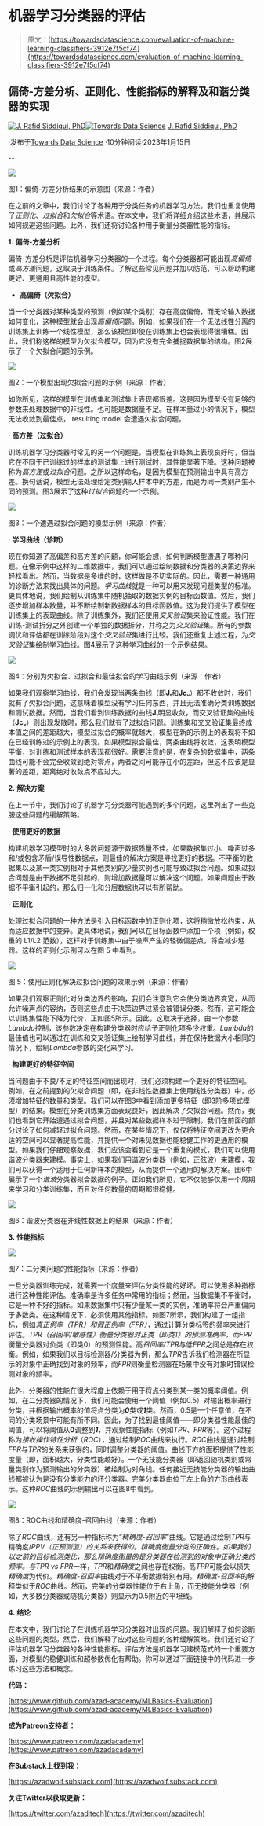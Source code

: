 # 机器学习分类器的评估

> 原文：[https://towardsdatascience.com/evaluation-of-machine-learning-classifiers-3912e7f5cf74](https://towardsdatascience.com/evaluation-of-machine-learning-classifiers-3912e7f5cf74)

## **偏倚-方差分析、正则化、性能指标的解释及和谐分类器的实现**

[](https://azad-wolf.medium.com/?source=post_page-----3912e7f5cf74--------------------------------)[![J. Rafid Siddiqui, PhD](../Images/02280890ed87239c75cbcbfa7c5d686c.png)](https://azad-wolf.medium.com/?source=post_page-----3912e7f5cf74--------------------------------)[](https://towardsdatascience.com/?source=post_page-----3912e7f5cf74--------------------------------)[![Towards Data Science](../Images/a6ff2676ffcc0c7aad8aaf1d79379785.png)](https://towardsdatascience.com/?source=post_page-----3912e7f5cf74--------------------------------) [J. Rafid Siddiqui, PhD](https://azad-wolf.medium.com/?source=post_page-----3912e7f5cf74--------------------------------)

·发布于[Towards Data Science](https://towardsdatascience.com/?source=post_page-----3912e7f5cf74--------------------------------) ·10分钟阅读·2023年1月15日

--

![](../Images/1af4c25b061e3dd486d1b8d39f776bc6.png)

图1：偏倚-方差分析结果的示意图（来源：作者）

在之前的文章中，我们讨论了各种用于分类任务的机器学习方法。我们也重复使用了*正则化*、*过拟合*和*欠拟合*等术语。在本文中，我们将详细介绍这些术语，并展示如何规避这些问题。此外，我们还将讨论各种用于衡量分类器性能的指标。

**1.** **偏倚-方差分析**

偏倚-方差分析是评估机器学习分类器的一个过程。每个分类器都可能出现*高偏倚*或*高方差*问题，这取决于训练条件。了解这些常见问题并加以防范，可以帮助构建更好、更通用且高性能的模型。

+   **高偏倚（欠拟合）**

当一个分类器对某种类型的预测（例如某个类别）存在高度偏倚，而无论输入数据如何变化，这种模型就会出现*高偏倚*问题。例如，如果我们在一个无法线性分离的训练集上训练一个线性模型，那么该模型即使在训练集上也会表现得很糟糕。因此，我们称这样的模型为欠拟合模型，因为它没有完全捕捉数据集的结构。图2展示了一个欠拟合问题的示例。

![](../Images/b338014df64904ef6e6e3be27335864c.png)

图2：一个模型出现欠拟合问题的示例（来源：作者）

如你所见，这样的模型在训练集和测试集上表现都很差。这是因为模型没有足够的参数来处理数据中的非线性。也可能是数据量不足。在样本量过小的情况下，模型无法收敛到最佳点， resulting model 会遭遇欠拟合问题。

· **高方差（过拟合）**

训练机器学习分类器时常见的另一个问题是，当模型在训练集上表现良好时，但当它在不同于已训练过的样本的测试集上进行测试时，其性能显著下降。这种问题被称为*高方差*或*过拟合*问题。之所以这样命名，是因为模型在预测输出中具有高方差。换句话说，模型无法处理给定类别输入样本中的方差，而是为同一类别产生不同的预测。图3展示了这种*过拟合*问题的一个示例。

![](../Images/bff23cdac8157063063919fae87d8130.png)

图3：一个遭遇过拟合问题的模型示例（来源：作者）

· **学习曲线（诊断）**

现在你知道了高偏差和高方差的问题，你可能会想，如何判断模型遭遇了哪种问题。在像示例中这样的二维数据中，我们可以通过绘制数据和分类器的决策边界来轻松看出。然而，当数据是多维的时，这样做是不切实际的。因此，需要一种通用的诊断方法来找出具体的问题。*学习曲线*就是一种可以用来发现问题类型的标准。更具体地说，我们绘制从训练集中随机抽取的数据实例的目标函数值。然后，我们逐步增加样本数量，并不断绘制新数据样本的目标函数值。这为我们提供了模型在训练集上的表现曲线。除了训练集外，我们还使用*交叉验证*集来验证性能。我们在训练-测试拆分之外创建一个单独的数据拆分，并称之为*交叉验证*集。所有的参数调优和评估都在训练阶段对这个*交叉验证*集进行比较。我们还重复上述过程，为*交叉验证*集绘制学习曲线。图4展示了这种学习曲线的一个示例结果。

![](../Images/c520e121522ef6ba3256d080755c8a3e.png)

图4：分别为欠拟合、过拟合和最佳拟合的学习曲线示例（来源：作者）

如果我们观察学习曲线，我们会发现当两条曲线（即**Jₜ**和**Jcᵥ**）都不收敛时，我们就有了欠拟合问题，这意味着模型没有学习任何东西，并且无法准确分类训练数据和测试数据。然而，当我们看到训练数据的曲线**Jₜ**明显收敛，而交叉验证集的曲线（**Jcᵥ**）则出现发散时，那么我们就有了过拟合问题。训练集和交叉验证集最终成本值之间的差距越大，模型过拟合的概率就越大，模型在新的示例上的表现将不如在已经训练过的示例上的表现。如果模型拟合最佳，两条曲线将收敛，这表明模型平衡，对训练和测试样本的表现都很好。需要注意的是，在复杂的数据集中，两条曲线可能不会完全收敛到绝对零点，两者之间可能存在小的差距，但这不应该是显著的差距，距离绝对收敛点不应过大。

**2.** **解决方案**

在上一节中，我们讨论了机器学习分类器可能遇到的多个问题，这里列出了一些克服这些问题的缓解策略。

· **使用更好的数据**

构建机器学习模型时的大多数问题源于数据质量不佳。如果数据集过小、噪声过多和/或包含矛盾/误导性数据点，则最佳的解决方案是寻找更好的数据。不平衡的数据集以及某一类实例相对于其他类别的少量实例也可能导致过拟合问题。如果过拟合问题是由于数据不足引起的，则增加数据量可以解决这个问题。如果问题由于数据不平衡引起的，那么归一化和分层数据也可以有所帮助。

· **正则化**

处理过拟合问题的一种方法是引入目标函数中的正则化项，这将稍微放松约束，从而适应数据中的变异。更具体地说，我们可以在目标函数中添加一个项（例如，权重的 L1/L2 范数），这样对于训练集中由于噪声产生的轻微偏差点，将会减少惩罚。这样的正则化示例可以在图 5 中看到。

![](../Images/fd43058008ac689a4dc6cda9d05da9cb.png)

图 5：使用正则化解决过拟合问题的效果示例（来源：作者）

如果我们观察正则化对分类边界的影响，我们会注意到它会使分类边界变宽，从而允许噪声点的容纳，否则这些点由于决策边界过紧会被错误分类。然而，这可能会以训练集性能下降为代价，正如图5所示。因此，这取决于选择，由一个参数*Lambda*控制，该参数决定在构建分类器时应给予正则化项多少权重。*Lambda*的最佳值也可以通过在训练和交叉验证集上绘制学习曲线，并在保持数据大小相同的情况下，绘制*Lambda*参数的变化来学习。

· **构建更好的特征空间**

当问题由于不良/不足的特征空间而出现时，我们必须构建一个更好的特征空间。例如，在之前提到的欠拟合问题（即，在非线性数据集上使用线性分类器）中，必须增加特征的数量和类型。我们可以在图3中看到添加更多特征（即3阶多项式模型）的结果。模型在分类训练集方面表现良好，因此解决了欠拟合问题。然而，我们也看到它开始遭遇过拟合问题，并且对某些数据样本过于限制。我们在前面的部分讨论了如何减轻过拟合问题。然而，在某些情况下，仅仅将特征空间更改为更合适的空间可以显著提高性能，并提供一个对未见数据也能稳健工作的更通用的模型。如果我们仔细观察数据，我们应该会看到它是一个重复的模式，我们可以使用谐波分类器来建模。事实上，如果我们用谐波分类器（例如，正弦波）来建模，我们可以获得一个适用于任何新样本的模型，从而提供一个通用的解决方案。图6中展示了一个*谐波*分类器拟合数据的例子。正如我们所见，它不仅能够仅用一个周期来学习和分类训练集，而且对任何数量的周期都很稳健。

![](../Images/4d015479f58624e6a908f3cb161d797c.png)

图6：谐波分类器在非线性数据上的结果（来源：作者）

**3.** **性能指标**

![](../Images/48dc16aec5a16780071b5efc7b4d38ed.png)

图7：二分类问题的性能指标（来源：作者）

一旦分类器训练完成，就需要一个度量来评估分类性能的好坏。可以使用多种指标进行这种性能评估。准确率是许多任务中常用的指标；然而，当数据集不平衡时，它是一种不好的指标。如果数据集中只有少量某一类的实例，准确率将会严重偏向于多数类。在这种情况下，必须使用其他指标。如图7所示，我们构建了一组指标，例如*真正例率（TPR）*和*假正例率（FPR）*，通过计算分类标签的频率来进行评估。*TPR（召回率/敏感性）*衡量分类器对正类（即类1）的预测准确率，而*FPR*衡量分类器对负类（即类0）的预测性能。高*召回率/TPR*与低*FPR*之间总是存在权衡。例如，如果我们以目标检测器/分类器为例，那么*TPR*告诉我们检测器在所显示的对象中正确找到对象的频率，而*FPR*则衡量检测器在场景中没有对象时错误检测对象的频率。

此外，分类器的性能在很大程度上依赖于用于将点分类到某一类的概率阈值。例如，在二分类器的情况下，我们可能会使用一个阈值（例如0.5）对输出概率进行分类，并根据输出概率的值将点分类为***0***类或***1***类。然而，0.5是一个任意值，在不同的分类场景中可能有所不同。因此，为了找到最佳阈值——即分类器性能最佳的阈值，可以将阈值从**0**调整到***1***，并观察性能指标（例如*TPR*、*FPR*等）。这个过程称为*接收操作特性分析*（*ROC*），通过绘制*ROC*曲线来执行。*ROC*曲线是通过绘制*FPR*与*TPR*的关系来获得的，同时调整分类器的阈值。曲线下方的面积提供了性能度量（即，面积越大，分类性能越好）。一个无技能分类器（即返回随机类别或常量类别作为预测输出的分类器）被绘制为对角线。任何接近无技能分类器的输出曲线都被认为是没有分类能力的坏分类器。完美分类器由位于左上角的方形曲线表示。这种*ROC*曲线的示例输出可以在图8中看到。

![](../Images/62767b254f7e0d696a934b6343ef075b.png)

图8：ROC曲线和精确度-召回曲线（来源：作者）

除了*ROC*曲线，还有另一种指标称为“*精确度-召回率*”曲线。它是通过绘制*TPR*与精确度/*PPV（正预测值）*的关系来获得的。精确度衡量分类的正确性。如果我们以之前的目标检测类比，那么精确度衡量的是分类器在检测到的对象中正确分类的频率。与*TPR vs FPR*一样，*TPR*和*精确度*之间也存在权衡。高*TPR*可能会以损失*精确度*为代价。*精确度-召回率*曲线对于不平衡数据特别有用。*精确度-召回率*的解释类似于*ROC*曲线。然而，完美的分类器性能位于右上角，而无技能分类器（例如，大多数分类器或随机分类器）则显示为0.5附近的平坦线。

**4.** **结论**

在本文中，我们讨论了在训练机器学习分类器时出现的问题。我们解释了如何诊断这些问题的类型。然后，我们解释了应对这些问题的各种缓解策略。我们还讨论了评估机器学习分类器的各种性能指标。评估方法是机器学习建模范式的一个重要方面，对模型的稳健训练和超参数优化有帮助。你可以通过下面链接中的代码进一步练习这些方法和概念。

**代码：**

[https://www.github.com/azad-academy/MLBasics-Evaluation](https://www.github.com/azad-academy/MLBasics-Evaluation)

**成为Patreon支持者：**

[https://www.patreon.com/azadacademy](https://www.patreon.com/azadacademy)

**在Substack上找到我：**

[https://azadwolf.substack.com](https://azadwolf.substack.com)

**关注Twitter以获取更新：**

[https://twitter.com/azaditech](https://twitter.com/azaditech)
